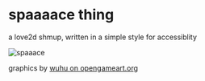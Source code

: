 # spaaaace thing

a love2d shmup, written in a simple style for accessiblity

![spaaace](https://jamesfriend.com.au/files/space720.gif)

graphics by [wuhu on opengameart.org](http://opengameart.org/content/spaceships-1)
